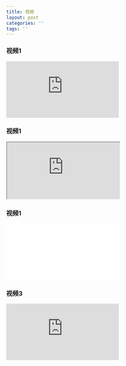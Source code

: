 ```yaml
---
title: 视频
layout: post
categories: ''
tags: ''
---
```




### 视频1
<iframe src="http://player.youku.com/embed/XNjcyMDU4Njg0" frameborder=0 allowfullscreen></iframe>


### 视频1

<iframe src="https://v.qq.com/iframe/player.html?vid=m0022eyxv9v&tiny=0&auto=0"> </iframe>




### 视频1

<iframe src="//player.bilibili.com/player.html?aid=61537661&bvid=BV1mt411c7N9&cid=107033430&page=1" scrolling="no" border="0" frameborder="no" framespacing="0" allowfullscreen="true"> </iframe>

### 视频3


<iframe src='https://player.youku.com/embed/XMjcwNjg5MTk2' frameborder=0 'allowfullscreen'></iframe>




